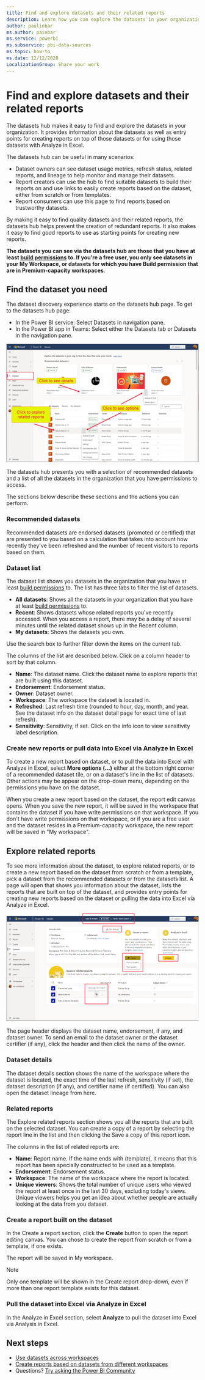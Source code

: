 ```yaml
---
title: Find and explore datasets and their related reports
description: Learn how you can explore the datasets in your organization and their related reports.
author: paulinbar
ms.author: painbar
ms.service: powerbi
ms.subservice: pbi-data-sources
ms.topic: how-to
ms.date: 12/12/2020
LocalizationGroup: Share your work
---
```

# Find and explore datasets and their related reports

The datasets hub makes it easy to find and explore the datasets in your organization. It provides information about the datasets as well as entry points for creating reports on top of those datasets or for using those datasets with Analyze in Excel.

The datasets hub can be useful in many scenarios:
* Dataset owners can see dataset usage metrics, refresh status, related reports, and lineage to help monitor and manage their datasets.
* Report creators can use the hub to find suitable datasets to build their reports on and use links to easily create reports based on the dataset, either from scratch or from templates.
* Report consumers can use this page to find reports based on trustworthy datasets.

By making it easy to find quality datasets and their related reports, the datasets hub helps prevent the creation of redundant reports. It also makes it easy to find good reports to use as starting points for creating new reports. 

**The datasets you can see via the datasets hub are those that you have at least [build permissions](service-datasets-build-permissions.md) to. If you're a free user, you only see datasets in your My Workspace, or datasets for which you have Build permission that are in Premium-capacity workspaces**.

## Find the dataset you need

The dataset discovery experience starts on the datasets hub page. To get to the datasets hub page:
* In the Power BI service: Select Datasets in navigation pane.
* In the Power BI app in Teams: Select either the Datasets tab or Datasets in the navigation pane. 

![Screenshot of datasets hub page](media/service-datasets-hub/datasets-hub-main-page.png)

The datasets hub presents you with a selection of recommended datasets and a list of all the datasets in the organization that you have permissions to access.

The sections below describe these sections and the actions you can perform.

### Recommended datasets

Recommended datasets are endorsed datasets (promoted or certified) that are presented to you based on a calculation that takes into account how recently they've been refreshed and the number of recent visitors to reports based on them.

### Dataset list

The dataset list shows you datasets in the organization that you have at least [build permissions](service-datasets-build-permissions.md) to. The list has three tabs to filter the list of datasets.
* **All datasets**: Shows all the datasets in your organization that you have at least [build permissions](service-datasets-build-permissions.md) to.
* **Recent**: Shows datasets whose related reports you’ve recently accessed. When you access a report, there may be a delay of several minutes until the related dataset shows up in the Recent column.
* **My datasets**: Shows the datasets you own. 

Use the search box to further filter down the items on the current tab.

The columns of the list are described below. Click on a column header to sort by that column. 
* **Name**: The dataset name. Click the dataset name to explore reports that are built using this dataset.
* **Endorsement**: Endorsement status.
* **Owner**: Dataset owner.
* **Workspace**: The workspace the dataset is located in.
* **Refreshed**: Last refresh time (rounded to hour, day, month, and year. See the dataset info on the dataset detail page for exact time of last refresh).
* **Sensitivity**: Sensitivity, if set. Click on the info icon to view sensitivity label description.

### Create new reports or pull data into Excel via Analyze in Excel

To create a new report based on dataset, or to pull the data into Excel with Analyze in Excel, select **More options (...)** either at the bottom right corner of a recommended dataset tile, or on a dataset's line in the list of datasets. Other actions may be appear on the drop-down menu, depending on the permissions you have on the dataset.

When you create a new report based on the dataset, the report edit canvas opens. When you save the new report, it will be saved in the workspace that contains the dataset if you have write permissions on that workspace. If you don't have write permissions on that workspace, or if you are a free user and the dataset resides in a Premium-capacity workspace, the new report will be saved in "My workspace".

## Explore related reports

To see more information about the dataset, to explore related reports, or to create a new report based on the dataset from scratch or from a template, pick a dataset from the recommended datasets or from the datasets list. A page will open that shows you information about the dataset, lists the reports that are built on top of the dataset, and provides entry points for creating new reports based on the dataset or pulling the data into Excel via Analyze in Excel.

![Screenshot of datasets hub explore related reports page](media/service-datasets-hub/datasets-hub-explore-related-reports.png)

The page header displays the dataset name, endorsement, if any, and dataset owner. To send an email to the dataset owner or the dataset certifier (if any), click the header and then click the name of the owner.

### Dataset details

The dataset details section shows the name of the workspace where the dataset is located, the exact time of the last refresh, sensitivity (if set), the dataset description (if any), and certifier name (if certified). You can also open the dataset lineage from here.

### Related reports

The Explore related reports section shows you all the reports that are built on the selected dataset. You can create a copy of a report by selecting the report line in the list and then clicking the Save a copy of this report icon.

The columns in the list of related reports are:
* **Name**: Report name. If the name ends with (template), it means that this report has been specially constructed to be used as a template.
* **Endorsement**: Endorsement status.
* **Workspace**: The name of the workspace where the report is located.
* **Unique viewers**: Shows the total number of unique users who viewed the report at least once in the last 30 days, excluding today's views. Unique viewers helps you get an idea about whether people are actually looking at the data from you dataset.

### Create a report built on the dataset

In the Create a report section, click the **Create** button to open the report editing canvas. You can chose to create the report from scratch or from a template, if one exists.

The report will be saved in My workspace.

>[!NOTE]
> Only one template will be shown in the Create report drop-down, even if more than one report template exists for this dataset. 

### Pull the dataset into Excel via Analyze in Excel

In the Analyze in Excel section, select **Analyze** to pull the dataset into Excel via Analysis in Excel.
  
## Next steps
* [Use datasets across workspaces](service-datasets-across-workspaces.md)
* [Create reports based on datasets from different workspaces](service-datasets-discover-across-workspaces.md)
* Questions? [Try asking the Power BI Community](https://community.powerbi.com/)
